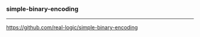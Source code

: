 ### simple-binary-encoding
---
https://github.com/real-logic/simple-binary-encoding

```
```

```
```

```
```



